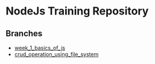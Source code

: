 # NodeJs Training Repository

## Branches
- [week_1_basics_of_js](https://github.com/Yash-Varmora/NodeJs_Training/tree/week_1_basics_of_js)
- [crud_operation_using_file_system](https://github.com/Yash-Varmora/NodeJs_Training/tree/crud_operation_using_file_system)
